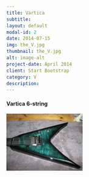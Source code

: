 ```yaml
---
title: Vartica
subtitle: 
layout: default
modal-id: 2
date: 2014-07-15
img: the_V.jpg
thumbnail: the_V.jpg
alt: image-alt
project-date: April 2014
client: Start Bootstrap
category: V
description: 
---
```


<!-- html sytax to include image and adjust size ... -->

#### Vartica 6-string
<img src="img/portfolio/the_V.jpg" alt="Drawing" style="width: 200px;"/>
